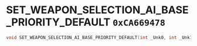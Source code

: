 # SET_WEAPON_SELECTION_AI_BASE_PRIORITY_DEFAULT `0xCA669478`

```cpp
void SET_WEAPON_SELECTION_AI_BASE_PRIORITY_DEFAULT(int _Unk0, int _Unk1);
```
